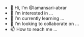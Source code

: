 - 👋 Hi, I’m @Iamansari-abrar
- 👀 I’m interested in ...
- 🌱 I’m currently learning ...
- 💞️ I’m looking to collaborate on ...
- 📫 How to reach me ...

<!---
Iamansari-abrar/Iamansari-abrar is a ✨ special ✨ repository because its `README.md` (this file) appears on your GitHub profile.
You can click the Preview link to take a look at your changes.
--->
